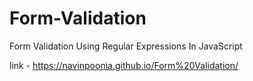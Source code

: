 # Form-Validation
Form Validation Using Regular Expressions In JavaScript

  link - https://navinpoonia.github.io/Form%20Validation/
